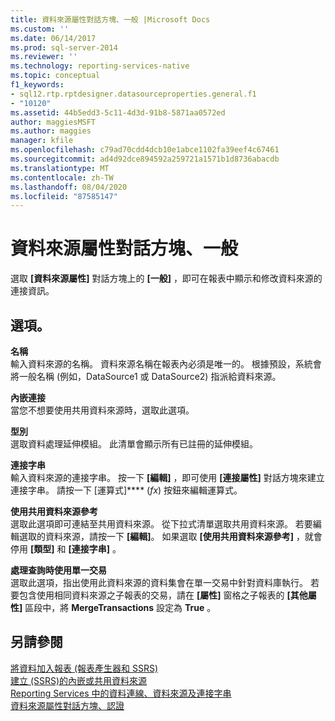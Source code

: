 ```yaml
---
title: 資料來源屬性對話方塊、一般 |Microsoft Docs
ms.custom: ''
ms.date: 06/14/2017
ms.prod: sql-server-2014
ms.reviewer: ''
ms.technology: reporting-services-native
ms.topic: conceptual
f1_keywords:
- sql12.rtp.rptdesigner.datasourceproperties.general.f1
- "10120"
ms.assetid: 44b5edd3-5c11-4d3d-91b8-5871aa0572ed
author: maggiesMSFT
ms.author: maggies
manager: kfile
ms.openlocfilehash: c79ad70cdd4dcb10e1abce1102fa39eef4c67461
ms.sourcegitcommit: ad4d92dce894592a259721a1571b1d8736abacdb
ms.translationtype: MT
ms.contentlocale: zh-TW
ms.lasthandoff: 08/04/2020
ms.locfileid: "87585147"
---
```

# <a name="data-source-properties-dialog-box-general"></a>資料來源屬性對話方塊、一般
  選取 **[資料來源屬性]** 對話方塊上的 **[一般]** ，即可在報表中顯示和修改資料來源的連接資訊。  
  
## <a name="options"></a>選項。  
 **名稱**  
 輸入資料來源的名稱。 資料來源名稱在報表內必須是唯一的。 根據預設，系統會將一般名稱 (例如，DataSource1 或 DataSource2) 指派給資料來源。  
  
 **內嵌連接**  
 當您不想要使用共用資料來源時，選取此選項。  
  
 **型別**  
 選取資料處理延伸模組。 此清單會顯示所有已註冊的延伸模組。  
  
 **連接字串**  
 輸入資料來源的連接字串。 按一下 **[編輯]** ，即可使用 **[連接屬性]** 對話方塊來建立連接字串。 請按一下 [運算式]**** (*fx*) 按鈕來編輯運算式。  
  
 **使用共用資料來源參考**  
 選取此選項即可連結至共用資料來源。 從下拉式清單選取共用資料來源。 若要編輯選取的資料來源，請按一下 **[編輯]**。 如果選取 **[使用共用資料來源參考]** ，就會停用 **[類型]** 和 **[連接字串]** 。  
  
 **處理查詢時使用單一交易**  
 選取此選項，指出使用此資料來源的資料集會在單一交易中針對資料庫執行。 若要包含使用相同資料來源之子報表的交易，請在 **[屬性]** 窗格之子報表的 **[其他屬性]** 區段中，將 **MergeTransactions** 設定為 **True** 。  
  
## <a name="see-also"></a>另請參閱  
 [將資料加入報表 &#40;報表產生器和 SSRS&#41;](report-data/report-datasets-ssrs.md)   
 [建立 &#40;SSRS&#41;的內嵌或共用資料來源](../../2014/reporting-services/create-an-embedded-or-shared-data-source-ssrs.md)   
 [Reporting Services 中的資料連線、資料來源及連接字串](../../2014/reporting-services/data-connections-data-sources-and-connection-strings-in-reporting-services.md)   
 [資料來源屬性對話方塊、認證](../../2014/reporting-services/data-source-properties-dialog-box-credentials.md)  
  
  
